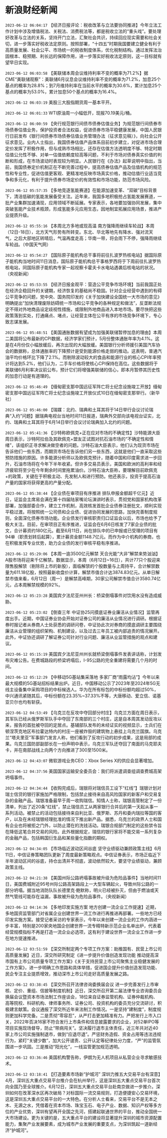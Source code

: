 # 新浪财经新闻
`2023-06-12 06:04:17` 【经济日报评论：税收改革与立法要协同推进】今年立法工作计划中涉及增值税法、关税法、消费税法等，都是税收立法的“重头戏”。要处理好改革与立法的关系，坚持开门立法，汇聚社会共识，持续回应现实需要和社会关切，进一步落实好税收法定原则。按照部署，“十四五”时期我国要建立健全有利于高质量发展、社会公平、市场统一的税收制度体系，优化税制结构。通过发挥法治固根本、稳预期、利长远的保障作用，进一步落实好税收法定原则，这一目标就有望早日实现。

`2023-06-12 06:03:58` 【美联储本周会议维持利率不变的概率为71.2%】据CME“美联储观察”：美联储6月议息会议维持利率不变的概率为71.2%，加息25个基点的概率为28.8%；到7月维持利率在当前水平的概率为30.6%，累计加息25个基点的概率为53.0%，累计加息50个基点的概率为16.4%。

`2023-06-12 06:03:19` 美股三大股指期货周一基本平开。

`2023-06-12 06:01:33` WTI原油周一小幅低开，现报70.19美元/桶。

`2023-06-12 06:00:59` 【央行规范银行间债市债券估值业务】为规范银行间债券市场债券估值业务，保护投资者合法权益，促进债券市场平稳健康发展，中国人民银行日前发布《银行间债券市场债券估值业务管理办法（征求意见稿）》，向社会公开征求意见。业内人士指出，我国债券估值产品体系目前初步建立，对促进市场合理定价发挥了积极作用，但与成熟市场相比，还存在估值方法透明度不够、特定时期估值公允性不够、对单一估值依赖度较高等问题，不利于市场对债券真实价值的判断和形成，在市场波动时表现较为明显。人民银行在《办法》起草说明中指出，当前，我国债券定价机制正在不断完善过程中，提高债券估值产品及估值机构的规范性和专业性，促进估值更客观、更精准地反映市场真实价格，推动估值行业适当竞争和多元化，有利于提升债券市场定价的有效性和市场功能，防范市场风险。

`2023-06-12 05:57:35` 【多地竞逐氢能赛道】在能源加速变革、“双碳”目标背景下，清洁低碳的氢能发展备受关注。近年来，我国多地积极抢占氢能发展赛道，一批产业集群加速涌现，应用领域不断延展。专家表示，各地要加强协同发展，集中突破氢能产业技术瓶颈，形成氢能多元应用生态，因地制宜拓展应用场景，推进产业提质升级。

`2023-06-12 05:55:16` 【本周北方多地或现高温 南方强降雨继续车轮战】本周（12日-18日），北方天气形势有所转变。东北、华北等地先有降水、强对流天气，之后大部地区转晴后，气温再度走高；华南一带，将会雨下不停，强降雨继续车轮战。（中国天气网）

`2023-06-12 05:54:27` 【国际原子能机构总干事将前往扎波罗热核电站】据国际原子能机构当地时间11日消息，国际原子能机构总干事格罗西将于下周前往扎波罗热核电站，同国际原子能机构专家一起视察卡霍夫卡水电站遇袭后核电站的状况。（央视新闻）

`2023-06-12 05:53:55` 【经济日报金观平：营造公平竞争市场环境】当前我国正处在经济企稳回升的关键期，经济恢复的基础尚不稳固。针对企业经营中遇到的有碍公平竞争的问题，党中央、国务院印发的《关于加快建设全国统一大市场的意见》明确提出“加快清理废除妨碍统一市场和公平竞争的各种规定和做法”，反垄断法规定不得对外地商品设定歧视性措施，或限制外地商品进入本地市场。要尽快把这些政策落到实处，打通痛点、堵点，让经营主体在公平有序的市场竞争环境下，专心致志谋发展。

`2023-06-12 05:48:51` 【美国通胀数据有望成为加强美联储暂停加息的理由】本周二美国将公布最新的CPI数据，经济学家们预计，5月份整体通胀年率为4.1%。这是在4月份仅小幅放缓后，再次出现的大幅放缓。美国银行分析师援引美国汽车协会的数据称，总体通胀率的下降预计是受到能源价格走弱的推动。这表明，普通汽油平均价格环比下降了2.1%。而剔除波动较大的食品和能源行业的核心CPI年率预计将达到5.2%，他们认为，二手车价格将使核心CPI保持在高位。这些数据将于美联储6月利率决议前公布，预计它们将增强美联储的信心，即本月暂停其历史性的加息行动是有道理的。

`2023-06-12 05:46:49` 【缅甸密支那中国远征军阵亡将士纪念设施竣工开放】缅甸密支那中国远征军阵亡将士纪念设施竣工开放仪式10日在缅甸密支那举行。（新华社）

`2023-06-12 05:46:00` 【瑞媒：北约、瑞典和土耳其将于14日举行会议讨论瑞典“入约”问题】据瑞典电视台当地时间11日报道，瑞典外交部向该电视台证实，北约、瑞典和土耳其将于6月14日举行会议讨论瑞典加入北约的问题。

`2023-06-12 05:41:36` 【沙特称欧佩克+正在应对市场的不确定性】沙特能源大臣周日表示，沙特阿拉伯及其欧佩克+盟友正试图对抗石油市场的“不确定性和情绪”，该组织正寻求解决做空者的问题。沙特石油大臣表示，他们认为现货市场在告诉他们一些东西，而期货市场在告诉他们另一些东西，这就是他们一直采取这些预防措施的原因。许多能源分析师以及欧佩克预计，随着中国和印度需求进一步回升，石油市场将在今年下半年收紧。但许多交易员表示，美国和欧洲的高利率和经济疲软将至少在今年剩余时间里拖累油价。沙特石油大臣称，要理解目前欧佩克+的政策，关键在于积极主动、先发制人和进行预防。他还表示，投资于提高石油产量的国家将获得更高的产量分配。

`2023-06-12 05:38:44` 【企业债在审项目有序推进 排队申报金额超千亿元】近日，证监会主席易会满在第十四届陆家嘴论坛演讲时表示，贯彻党和国家机构改革部署，加强部委合作，建立工作机制，高效核发首批企业债券注册批文，顺利实现平稳过渡。将按照统一公司债和企业债、促进协同发展的思路，加快完善制度规则，全面深化债券市场功能。企业债发行审核职责归口证监会以后，市场也给予了极大关注。目前，在审项目正有序推进，证监会在6月6日核发了7家企业债的批文，合计募资约180亿元。截至6月11日，尚在排队中的已申报或已受理的项目有94单（职责划转后起算），累计募资金额1148.7亿元。而作为中介机构的券商，也在积极发挥专业优势，助力企业债的发行审核平稳有序推进。

`2023-06-12 05:29:06` 【本周一逾3500亿元解禁 天合光能“大非”解禁来势汹汹】A股市场将迎来千亿解禁。数据显示，本周（6月12日~16日），共计77只个股迎来限售股解禁（剔除将上市的新股），面临解禁的个股数量与上周持平，合计解禁数量为611.18亿股，按照最新收盘价计算，解禁市值合计达3874.83亿元。从单日解禁市值来看，6月12日（周一）是解禁高峰期，30家公司解禁市值合计3580.74亿元，占本周解禁规模的92%。

`2023-06-12 05:23:28` 美国宾夕法尼亚州州长：桥梁倒塌事件对饮用水没有造成威胁。

`2023-06-12 05:23:02` 【倒查三年 中证协25问摸底证券业廉洁从业情况】监管再度出手。近期，中国证券业协会开始对证券公司的廉洁从业情况进行调研。根据证券时报记者从券商人士处获悉的调研问卷，中证协此次对券商的摸底调研主要围绕廉洁从业管理的组织架构、机制建设，以及过去三年员工被内部追责的情况展开。此外，中证协还调研了解证券公司针对行业问题、廉洁从业监管措施的观点和建议。

`2023-06-12 05:15:19` 美国宾夕法尼亚州州长就桥梁倒塌事件发表讲话称，计划发布灾难公告。在费城路段的桥梁坍塌后，I-95公路的完全重建将需要几个月的时间。

`2023-06-12 05:12:29` 【中移动5G基站集采落地 多家厂商“雨露均沾”】今年以来最大规模的5G基站招标结果出炉。近日，中国移动公示了2023年至2024年5G无线主设备集中采购项目的中标候选人。华为在所有标包的中标份额均超过50%，中兴通讯紧随其后，中标份额在23.35%~37.33%不等，大唐移动、爱立信、诺基亚贝尔也均有斩获。

`2023-06-12 04:53:49` 【乌克兰在反攻中夺回部分村庄】乌克兰方面在周日表示，其军队已经从俄罗斯军队手中夺回了东南部的三个村庄，这是自本周其发动反攻以来，报告的首批被夺回的定居点。基辅部队发布的未经证实的视频显示，士兵们在顿涅茨克地区布拉霍达特内的村庄一座被炸毁的建筑物上悬挂上乌克兰国旗。乌克兰“塔夫里亚”军事部门发言人称，他们看到了反攻行动的初步成果，这是局部的成果。乌克兰国防部副部长在一份声明中表示，乌克兰军队还夺回了南面的马克耶夫卡，并在南部战线上向两个方向推进了300至1500米。

`2023-06-12 04:43:07` 微软游戏业务CEO：Xbox Series X的供应会显著增加。

`2023-06-12 04:37:56` 美国国家运输安全委员会：我们将派遣调查组调查费城高架坍塌事件。

`2023-06-12 04:34:44` 【收购完成后，瑞银将对瑞信员工设下“红线”】瑞银计划对瑞士信贷的银行家施加严格限制，包括禁止接待来自高风险国家的新客户和交易复杂的金融产品。瑞银准备最早于周一收购瑞信。知情人士称，瑞银高管制定了一份清单，列出了近20条“红线”，禁止瑞信员工从两家银行合并后的第一天起从事一系列活动。被禁止的活动包括接待来自利比亚、俄罗斯、苏丹和委内瑞拉等国的客户，以及在未经瑞银经理批准的情况下推出新产品。据悉，乌克兰的政界人士和国有企业也将被拒之门外，以防止潜在的洗钱活动。瑞银合规部门制定的这些禁令旨在降低这笔合并交易的风险。此外根据规定，瑞信的银行家将不能交易一系列复杂的金融产品，包括韩国衍生品和某些量化指数的期权。

`2023-06-12 04:34:05` 【市场临近波动区间谷底 坚守业绩驱动兼顾政策主线】6月11日，中信证券策略团队更新了周度最新策略观点。中信证券表示，市场正临近下半年波动区间的谷底，持仓出清并不彻底，波动依然较大，要坚守业绩驱动，兼顾政策主线。

`2023-06-12 04:21:38` 【美国州际公路坍塌事故被升级为危险品事件】当地时间11日，美国费城附近95号州际公路高架路段上一大型车辆起火，导致州际公路的一部分坍塌。据当地消防队队长德里克·鲍默称，明火已经被扑灭，但由于燃油或天然气管线可能存在溢漏，事故被升级为危险品事件。（央视新闻）

`2023-06-12 04:14:36` 【多地印发实施方案 地方创建一流企业工作提速】近期，多地国资监管部门对省属企业创建世界一流工作进行再推进再部署。一些地方已经印发实施方案。接受记者采访的专家表示，今年以来创建一流企业的工作内涵进一步丰富，特别是200家央地国企创建世界一流专精特新示范企业名单出炉，代表着经营规模指标不再是打造一流企业必选项，这有利于建设世界一流企业工作进一步在地方提速推进。

`2023-06-12 03:51:59` 【深交所制定两个专项工作方案：助推国有、民营上市公司高质量发展】近日，深交所研究制定《进一步提升价值创造发现功能 推动提高深市国有上市公司质量专项工作方案》《关于支持民营上市公司聚焦主业稳健发展的工作方案》，进一步明确工作思路和具体举措，促进国企提升价值创造发现功能、民企专注主业提质增效，推动深市上市公司走好高质量发展之路。

`2023-06-12 03:38:45` 【深交所召开法律咨询委换届会议 进一步完善发行上市审核、定价、重组、信披等制度机制】近日，深交所召开第二届法律专业咨询委员会换届会议暨资本市场法制工作座谈会，18位来自证券监管机构、证券仲裁机构、高等院校、科研机构、律师事务所、证券公司、投资机构的委员充分交流研讨，积极建言献策。会议通报了深交所近年来法制工作情况。一是坚持“建制度”，制度规则更加科学完备。二是贯彻“零容忍”，从严打击更加精准有力。严把发行上市入口关，2022年否决16家不符合发行上市条件和信息披露要求的企业，对52单IPO等项目实施现场督导，防止“带病闯关”。坚决履行退市主体责任，近三年共对近40家上市公司实施强制退市，做到“应退尽退”。严惩财务造假、资金占用等违法违规行为，紧盯“关键少数”，加大公开谴责、公开认定等纪律处分力度，“严”的监管氛围进一步巩固。三是推动“阳光化”，一线监管更加规范透明。

`2023-06-12 03:36:46` 美国机构警告称，伊朗为无人机项目从私营企业寻求敏感技术。

`2023-06-12 03:18:41` 【打造要素市场新“护城河” 深圳力推五大交易平台有深意】4月，深圳五大重点交易平台推介会在杭州举行，这是深圳五大重点交易平台首次向全国乃至全球推介。6月12日，深圳五大重点交易平台赴南京做进一步推介。深圳如何在改革深水区再次破局？对标国际一流交易规则，打造便捷安心交易环境，这是深圳五大重点交易平台的一大特色。在分析人士看来，交易平台不是无本之木、无源之水，凭借着在资本市场、珠宝玉石、电子产业、数据、知识产权等多方位的产业优势，深圳有望再开全国之先河，搭建起联通世界的平台，推动全国统一大市场建设。更为关键的是，五大重点平台的建设将显著提升深圳的城市资源配置能力，集聚产业发展要素，成为城市产业发展的重要支点，为深圳筑起一道新经济“护城河”。

